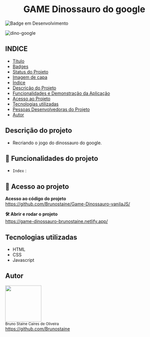 <h1 align="center"> GAME Dinossauro do google </h1>

![Badge em Desenvolvimento](http://img.shields.io/static/v1?label=STATUS&message=FINALIZADO&color=GREEN&style=for-the-badge)
 
![dino-google](https://user-images.githubusercontent.com/87622645/158703407-cfc00b51-8e34-494b-a13a-4bc919686104.png)


## INDICE

* [Título](#titulo)
* [Badges](#badges)
* [Status do Projeto](#status-do-Projeto)
* [Imagem de capa](#Imagem-de-capa)
* [Índice](#índice)
* [Descrição do Projeto](#descrição-do-projeto)
* [Funcionalidades e Demonstração da Aplicação](#funcionalidades-e-demonstração-da-aplicação)
* [Acesso ao Projeto](#acesso-ao-projeto)
* [Tecnologias utilizadas](#tecnologias-utilizadas)
* [Pessoas Desenvolvedoras do Projeto](#pessoas-desenvolvedoras)
* [Autor](#Autor)

## Descrição do projeto

- Recriando o jogo do dinossauro do google.

## :hammer: Funcionalidades do projeto

- `Index` : 

## 📁 Acesso ao projeto

**Acesso ao código do projeto**<br>
https://github.com/Brunostaine/Game-Dinossauro-vanilaJS/

**🛠️ Abrir e rodar o projeto**<br>
https://game-dinossauro-brunostaine.netlify.app/

## Tecnologias utilizadas
* HTML
* CSS
* Javascript

## Autor

<img src="https://user-images.githubusercontent.com/87622645/157755137-8d22a951-d323-4c33-814e-c0351ebefafe.png" width=115><br>
<sub>Bruno Staine Caires de Oliveira</sub><br>
https://github.com/Brunostaine 
